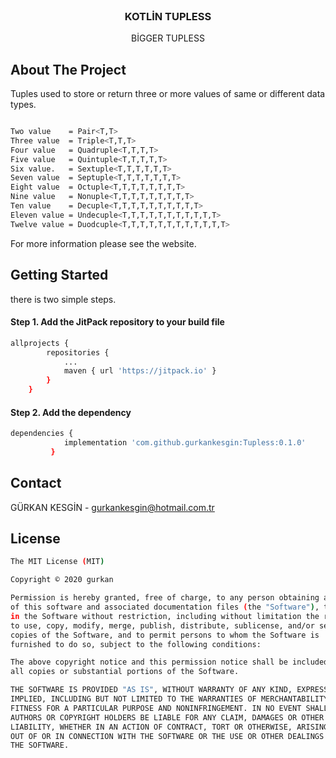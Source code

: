 <br />
<p align="center">
  
  <h3 align="center">KOTLİN TUPLESS</h3>

  <p align="center">
    BİGGER TUPLESS
    
  </p>
</p>


## About The Project


Tuples used to store or return three or more values of same or different data types.

```sh

Two value    = Pair<T,T>
Three value  = Triple<T,T,T>
Four value   = Quadruple<T,T,T,T>
Five value   = Quintuple<T,T,T,T,T>
Six value.   = Sextuple<T,T,T,T,T,T>
Seven value  = Septuple<T,T,T,T,T,T,T>
Eight value  = Octuple<T,T,T,T,T,T,T,T>
Nine value   = Nonuple<T,T,T,T,T,T,T,T,T>
Ten value    = Decuple<T,T,T,T,T,T,T,T,T,T>
Eleven value = Undecuple<T,T,T,T,T,T,T,T,T,T,T>
Twelve value = Duodcuple<T,T,T,T,T,T,T,T,T,T,T,T>

 ```

For more information please see the website.




## Getting Started

there is two simple steps.

#### Step 1. Add the JitPack repository to your build file

```sh
allprojects {
        repositories {
            ...
            maven { url 'https://jitpack.io' }
        }
    }
 ```


####   Step 2. Add the dependency

```sh
dependencies {
	        implementation 'com.github.gurkankesgin:Tupless:0.1.0'
	     }
```

## Contact

GÜRKAN KESGİN - gurkankesgin@hotmail.com.tr

## License

```sh
The MIT License (MIT)

Copyright © 2020 gurkan

Permission is hereby granted, free of charge, to any person obtaining a copy
of this software and associated documentation files (the "Software"), to deal
in the Software without restriction, including without limitation the rights
to use, copy, modify, merge, publish, distribute, sublicense, and/or sell
copies of the Software, and to permit persons to whom the Software is
furnished to do so, subject to the following conditions:

The above copyright notice and this permission notice shall be included in
all copies or substantial portions of the Software.

THE SOFTWARE IS PROVIDED "AS IS", WITHOUT WARRANTY OF ANY KIND, EXPRESS OR
IMPLIED, INCLUDING BUT NOT LIMITED TO THE WARRANTIES OF MERCHANTABILITY,
FITNESS FOR A PARTICULAR PURPOSE AND NONINFRINGEMENT. IN NO EVENT SHALL THE
AUTHORS OR COPYRIGHT HOLDERS BE LIABLE FOR ANY CLAIM, DAMAGES OR OTHER
LIABILITY, WHETHER IN AN ACTION OF CONTRACT, TORT OR OTHERWISE, ARISING FROM,
OUT OF OR IN CONNECTION WITH THE SOFTWARE OR THE USE OR OTHER DEALINGS IN
THE SOFTWARE.
```

